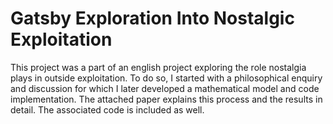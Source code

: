 # Gatsby Exploration Into Nostalgic Exploitation
This project was a part of an english project exploring the role nostalgia plays in outside exploitation. To do so, I started with a philosophical enquiry and discussion for which I later developed a mathematical model and code implementation. The attached paper explains this process and the results in detail. The associated code is included as well.
